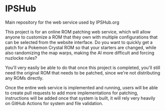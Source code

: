 # IPSHub
Main repository for the web service used by IPSHub.org

This project is for an online ROM patching web service, which will allow anyone to customize a ROM that they own with multiple configurations that can be selected from the website interface. Do you want to quickly get a patch for a Pokemon Crystal ROM so that your starters are changed, while also randomizing the map warps, making the AI more difficult and forcing nuzlocke rules?

You'll very easily be able to do that once this project is completed, you'll still need the original ROM that needs to be patched, since we're not distributing any ROMs directly.

Once the entire web service is implemented and running, users will be able to create pull requests to add more implementations for patching, instructions will be added once that system is built, it will rely very heavily on GitHub Actions for system and file validation.